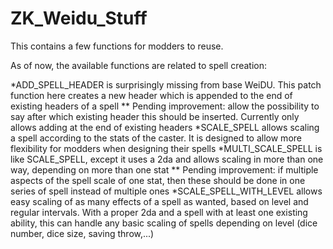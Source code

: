 # ZK_Weidu_Stuff
This contains a few functions for modders to reuse.

As of now, the available functions are related to spell creation:

*ADD_SPELL_HEADER is surprisingly missing from base WeiDU. This patch function here creates a new header which is appended to the end of existing headers of a spell
** Pending improvement: allow the possibility to say after which existing header this should be inserted. Currently only allows adding at the end of existing headers
*SCALE_SPELL allows scaling a spell according to the stats of the caster. It is designed to allow more flexibility for modders when designing their spells
*MULTI_SCALE_SPELL is like SCALE_SPELL, except it uses a 2da and allows scaling in more than one way, depending on more than one stat
** Pending improvement: if multiple aspects of the spell scale of one stat, then these should be done in one series of spell instead of multiple ones
*SCALE_SPELL_WITH_LEVEL allows easy scaling of as many effects of a spell as wanted, based on level and regular intervals. With a proper 2da and a spell with at least one existing ability, this can handle any basic scaling of spells depending on level (dice number, dice size, saving throw,...)
